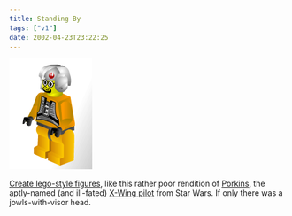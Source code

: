 ```yaml
---
title: Standing By
tags: ["v1"]
date: 2002-04-23T23:22:25
---
```


![](./porkins.gif)

[Create lego-style figures][1], like this rather poor rendition of [Porkins][2], the aptly-named (and ill-fated) [X-Wing pilot][3] from Star Wars. If only there was a jowls-with-visor head.

[1]: http://www.reasonablyclever.com/ "Create lego-style figures: requires Flash"
[2]: http://web.qx.net/red6/Porkins/ "The Unofficial Jek Porkins web site "
[3]: http://www.geocities.com/Athens/Acropolis/6774/ "Porkins' demise"
